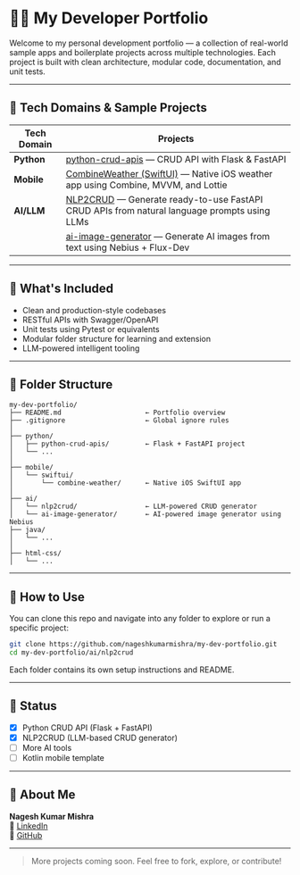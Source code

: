 # 👨‍💻 My Developer Portfolio

Welcome to my personal development portfolio — a collection of real-world sample apps and boilerplate projects across multiple technologies. Each project is built with clean architecture, modular code, documentation, and unit tests.

---

## 🚀 Tech Domains & Sample Projects

| Tech Domain | Projects |
|-------------|----------|
| **Python**  | [python-crud-apis](./python/python-crud-apis) — CRUD API with Flask & FastAPI |
| **Mobile**  | [CombineWeather (SwiftUI)](./mobile/swiftui/CombineWeather) — Native iOS weather app using Combine, MVVM, and Lottie |
| **AI/LLM**  | [NLP2CRUD](./ai/nlp2crud) — Generate ready-to-use FastAPI CRUD APIs from natural language prompts using LLMs |
|             | [ai-image-generator](./ai/ai_image_generator) — Generate AI images from text using Nebius + Flux-Dev |

---

## 🧠 What's Included

- Clean and production-style codebases
- RESTful APIs with Swagger/OpenAPI
- Unit tests using Pytest or equivalents
- Modular folder structure for learning and extension
- LLM-powered intelligent tooling

---

## 📁 Folder Structure

```
my-dev-portfolio/
├── README.md                     ← Portfolio overview
├── .gitignore                    ← Global ignore rules
│
├── python/
│   ├── python-crud-apis/         ← Flask + FastAPI project
│   └── ...
│
├── mobile/
│   └── swiftui/
│       └── combine-weather/      ← Native iOS SwiftUI app
│
├── ai/
│   └── nlp2crud/                 ← LLM-powered CRUD generator
│   └── ai-image-generator/       ← AI-powered image generator using Nebius
├── java/
│   └── ...
│
├── html-css/
│   └── ...
```

---

## 🧬 How to Use

You can clone this repo and navigate into any folder to explore or run a specific project:

```bash
git clone https://github.com/nageshkumarmishra/my-dev-portfolio.git
cd my-dev-portfolio/ai/nlp2crud
```

Each folder contains its own setup instructions and README.

---

## 🧪 Status

- [x] Python CRUD API (Flask + FastAPI)
- [x] NLP2CRUD (LLM-based CRUD generator)
- [ ] More AI tools
- [ ] Kotlin mobile template

---

## 🙋 About Me

**Nagesh Kumar Mishra**  
🔗 [LinkedIn](https://linkedin.com/in/nageshkumarmishra)  
🐙 [GitHub](https://github.com/nageshkumarmishra)

---

> More projects coming soon. Feel free to fork, explore, or contribute!
